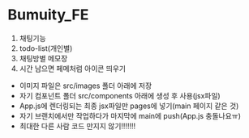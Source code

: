 # Bumuity_FE

1. 채팅기능
2. todo-list(개인별)
3. 채팅방별 메모장
4. 시간 남으면 페메처럼 아이콘 띄우기

* 이미지 파일은 src/images 폴더 아래에 저장
* 자기 컴포넌트 폴더 src/components 아래에 생성 후 사용(jsx파일)
* App.js에 렌더링되는 최종 jsx파일만 pages에 넣기(main 페이지 같은 것)
* 자기 브랜치에서만 작업하다가 마지막에 main에 push(App.js 충돌나요ㅠ)
* 최대한 다른 사람 코드 만지지 않기!!!!!!!